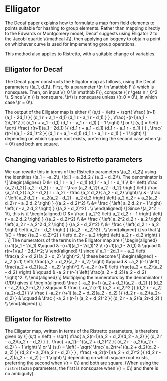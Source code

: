# Elligator

The Decaf paper explains how to formulate a map from field elements to
points suitable for hashing to group elements.  Rather than mapping
directly to the Edwards or Montgomery model, Decaf suggests using
Elligator 2 to the Jacobi quartic \\(\mathcal J\\), then applying an
isogeny to obtain a point on whichever curve is used for implementing
group operations.

This method also applies to Ristretto, with a suitable change of variables.

## Elligator for Decaf

The Decaf paper constructs the Elligator map as follows, using the
Decaf parameters \\(a_1, d_1\\).  First, fix a parameter \\(n \in
\mathbb F \\) which is nonsquare.  Then, on input \\(r_0 \in \mathbb
F\\), compute \\( r \gets n r_0^2 \\).  Since \\( n \\) is nonsquare,
\\(r\\) is nonsquare unless \\(r_0 = 0\\), in which case \\(r = 0\\).

The output of the Elligator map is either
\\[
(s,t) = 
\left(
\+ \sqrt{
  \frac{
    (r+1)(a_1 - 2d_1)
  }{
    (d_1 r + a_1 - d_1) (d_1 r - a_1 r - d_1)
  }
  }
,
  \frac{
    -(r-1)(a_1 - 2d_1)^2
  }{
    (d_1 r + a_1 - d_1) (d_1 r - a_1 r - d_1)
  }
  \- 1
\right)
\\]
or
\\[
(s,t) = 
\left(
\- \sqrt{
  \frac{
    r(r+1)(a_1 - 2d_1)
  }{
    (d_1 r + a_1 - d_1) (d_1 r - a_1 r - d_1)
  }
  }
,
  \frac{
    r(r-1)(a_1 - 2d_1)^2
  }{
    (d_1 r + a_1 - d_1) (d_1 r - a_1 r - d_1)
  }
  \- 1
\right)
\\]
depending on which square root exists, preferring the second case when
\\(r = 0\\) and both are square.

## Changing variables to Ristretto parameters

We can rewrite this in terms of the Ristretto parameters \\(a\_2,
d\_2\\) using the identities \\(a\_1 = -a\_2\\), \\(d\_1 = a\_2d\_2 /
(a\_2 - d\_2)\\).  The denominator is
\\[
\begin{aligned}
D &= (d_1 r + a_1 - d_1) (d_1 r - a_1 r - d_1) \\\\
  &= 
  \left(
	\frac {a_2 d_2}{ a_2 - d_2}
	r - a_2 - 
	\frac {a_2 d_2}{ a_2 - d_2}
  \right)
  \left(
	\frac {a_2 d_2}{ a_2 - d_2}
	r + a_2r  - 
	\frac {a_2 d_2}{ a_2 - d_2}
  \right)
  \\\\
  &=
  \frac {
  \left(
	a_2 d_2 r - a_2(a_2 - d_2) - a_2 d_2
  \right)
  \left(
    a_2 d_2 r + a_2(a_2 -d_2) r - a_2 d_2
  \right)
  }
  {(a_2 - d_2)^2}
  \\\\
  &= 
  \frac 
  {
  \left(
    a_2 d_2 r - 1
  \right)
  \left(
    r - a_2 d_2
  \right)
  }
  {(a_2 - d_2)^2}
  .
  \\\\
\end{aligned}
\\]
Since \\(a_2^2 = 1\\), this is
\\[
\begin{aligned}
D &=
  \frac 
  {
  a_2^2
  \left(
    a_2 d_2 r - 1
  \right)
  \left(
    r - a_2 d_2
  \right)
  }
  {(a_2 - d_2)^2}
  \\\\
  &=
  \frac 
  {
  \left(
    a_2^2 d_2 r - a_2
  \right)
  \left(
    a_2 r - a_2^2 d_2
  \right)
  }
  {(a_2 - d_2)^2}
  \\\\
  &=
  \frac 
  {
  \left(
    d_2 r - a_2
  \right)
  \left(
    a_2 r - d_2
  \right)
  }
  {(a_2 - d_2)^2}
  ,
  \\\\
\end{aligned}
\\]
so that
\\[
1/D = 
  \frac 
  {(a_2 - d_2)^2}
  {
  \left(
    d_2 r - a_2
  \right)
  \left(
    a_2 r - d_2
  \right)
  }
  .
\\]
The numerators of the terms in the Elligator map are
\\[
\begin{aligned}
(r+1)(a_1 - 2d_1) &\qquad & -(r+1)(a_1 - 2d_1)^2 \\\\
r(r+1)(a_1 - 2d_1) & \qquad & r(r+1)(a_1 - 2d_1)^2; \\\\
\end{aligned}
\\]
since 
\\[
a_1 - 2d_1 = - a_2 \left( \frac{a_2 + d_2}{a_2 - d_2} \right)^2,
\\]
these become
\\[
\begin{aligned}
-a_2 (r+1)
\left( \frac{a_2 + d_2}{a_2 - d_2} \right)
&\qquad &
+a_2 (r-1)
\left( \frac{a_2 + d_2}{a_2 - d_2} \right)^2
\\\\
-a_2 r (r+1)
\left( \frac{a_2 + d_2}{a_2 - d_2} \right)
& \qquad &
-a_2 r (r-1)
\left( \frac{a_2 + d_2}{a_2 - d_2} \right)^2.
\\\\
\end{aligned}
\\]
Multiplying the numerators by the denominator \\(1/D\\) gives
\\[
\begin{aligned}
\frac {
-a_2 (r+1) (a_2 + d_2)(a_2 - d_2)
}{
(d_2 r - a_2)(a_2r-d_2)
}
&\qquad &
\frac {
+a_2 (r-1) (a_2 + d_2)^2
}{
(d_2 r - a_2)(a_2r-d_2)
}
\\\\
\frac {
-a_2 r (r+1) (a_2 + d_2)(a_2 - d_2)
}{
(d_2 r - a_2)(a_2r-d_2)
}
& \qquad &
\frac {
-a_2 r (r-1) (a_2 + d_2)^2
}{
(d_2 r - a_2)(a_2r-d_2)
}
\\\\
\end{aligned}
\\]

## Elligator for Ristretto

The Elligator map, written in terms of the Ristretto parameters, is
therefore given by 
\\[ 
(s,t) = 
\left(
\+ \sqrt{
  \frac{
    a_2(r+1)(a_2 + d_2)(d_2 - a_2)
  }{
    (d_2 r - a_2)(a_2 r - d_2)
  }
  }
,
  \frac{
    +a_2(r-1)(a_2 + d_2)^2
  }{
    (d_2 r - a_2)(a_2 r - d_2)
  }
  \- 1
\right)
\\]
or
\\[
(s,t) = 
\left(
\- \sqrt{
  \frac{
    a_2r(r+1)(a_2 + d_2)(d_2 - a_2)
  }{
    (d_2 r - a_2)(a_2 r - d_2)
  }
  }
,
  \frac{
    -a_2r(r-1)(a_2 + d_2)^2
  }{
    (d_2 r - a_2)(a_2 r - d_2)
  }
  \- 1
\right)
\\]
depending on which square root exists, preferring the second when \\(r
= 0\\) and both are square.  (When using the `ristretto255`
parameters, the first is nonsquare when \\(r = 0\\)
and there is no ambiguity).
